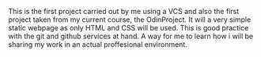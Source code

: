 This is the first project carried out by me using a VCS and also the first project taken from my current course, the OdinProject. It will a very simple static webpage as only HTML and CSS will be used. This is good practice with the git and github services at hand. A way for me to learn how i will be sharing my work in an actual proffesional environment.
